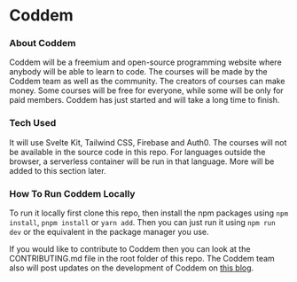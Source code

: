 # Coddem

### About Coddem

Coddem will be a freemium and open-source programming website where anybody will be able to learn to code. The courses will be made by the Coddem team as well as the community. The creators of courses can make money. Some courses will be free for everyone, while some will be only for paid members. Coddem has just started and will take a long time to finish.

### Tech Used

It will use Svelte Kit, Tailwind CSS, Firebase and Auth0. The courses will not be available in the source code in this repo. For languages outside the browser, a serverless container will be run in that language. More will be added to this section later.

### How To Run Coddem Locally

To run it locally first clone this repo, then install the npm packages using `npm install`, `pnpm install` or `yarn add`. Then you can just run it using `npm run dev` or the equivalent in the package manager you use.

If you would like to contribute to Coddem then you can look at the CONTRIBUTING.md file in the root folder of this repo. The Coddem team also will post updates on the development of Coddem on [this blog](https://blog.coddem.com).
